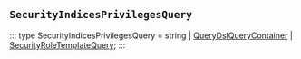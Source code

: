 ## `SecurityIndicesPrivilegesQuery`
:::
type SecurityIndicesPrivilegesQuery = string | [QueryDslQueryContainer](./QueryDslQueryContainer.md) | [SecurityRoleTemplateQuery](./SecurityRoleTemplateQuery.md);
:::
